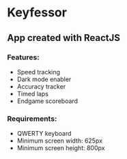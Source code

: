 # Keyfessor

## App created with ReactJS

### Features:

- Speed tracking
- Dark mode enabler
- Accuracy tracker
- Timed laps
- Endgame scoreboard

### Requirements:

- QWERTY keyboard
- Minimum screen width: 625px
- Minimum screen height: 800px
